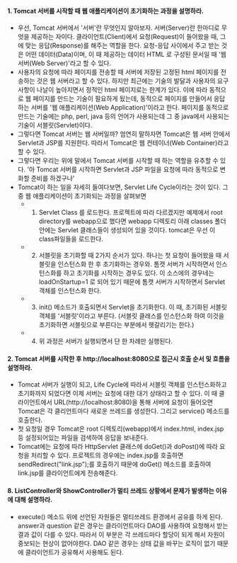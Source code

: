 #### 1. Tomcat 서버를 시작할 때 웹 애플리케이션이 초기화하는 과정을 설명하라.
* 우선, Tomcat 서버에서 '서버'란 무엇인지 알아보자. 서버(Server)란 한마디로 무엇을 제공하는 자이다. 클라이언트(Client)에서 요청(Request)이 들어왔을 때, 그에 맞는 응답(Response)를 해주는 역할을 한다. 요청-응답 사이에서 주고 받는 것은 어떤 데이터(Data)이며, 이 때 제공하는 데이터 HTML 로 구성된 문서일 때 '웹 서버(Web Server)'라고 할 수 있다.
* 사용자의 요청에 따라 페이지를 전송할 때 서버에 저장된 고정된 html 페이지를 전송하는 것은 웹 서버라고 할 수 있다. 하지만 최근에는 기술의 발달과 사용자의 요구사항이 나날이 높아지면서 정적인 html 페이지로는 한계가 있다. 이에 따라 동적으로 웹 페이지를 만드는 기술이 필요하게 됬는데, 동적으로 페이지를 만들어서 응답하는 서버를 '웹 애플리케이션(Web Application)'이라고 한다. 페이지를 동적으로 만드는 기술에는 php, perl, java 등의 언어가 사용되는데 그 중 java에서 사용되는 기술이 서블릿(Servlet)이다.
* 그렇다면 Tomcat 서버는 웹 서버일까? 엄연히 말하자면 Tomcat은 웹 서버 안에서 Servlet과 JSP를 지원한다. 따라서 Tomcat은 웹 컨테이너(Web Container)라고 할 수 있다. 
* 그렇다면 우리는 위에 말에서 Tomcat 서버를 시작할 때 하는 역할을 유추할 수 있다. '아 Tomcat 서버를 시작하면 Servlet과 JSP 파일을 요청에 따라 동적으로 변화할 준비를 하겠구나'
* Tomcat이 하는 일을 자세히 들여다보면, Servlet Life Cycle이라는 것이 있다. 그 중 웹 애플리케이션이 초기화되는 과정을 살펴보면
  - 1. Servlet Class 를 로드한다. 프로젝트에 따라 다르겠지만 예제에서 root directory를 webapp으로 했다면 webapp 디렉토리 아래 classes 폴더 안에는 Servlet 클래스들이 생성되어 있을 것이다. tomcat은 우선 이 class파일들을 로드한다.
  - 2. 서블릿을 초기화할 때 2가지 순서가 있다. 하나는 첫 요청이 들어왔을 때 서블릿을 인스턴스화 한 후 초기화하는 경우와. 톰캣 서버가 시작하면서 인스턴스화를 하고 초기화를 시작하는 경우도 있다. 이 소스에의 경우네는 loadOnStartup=1 로 되어 있기 때문에 톰캣 서버가 시작하면서 Servlet 객체를 인스턴스화 한다.
  - 3. init() 메소드가 호출되면서 Servlet을 초기화한다. 이 때, 초기화된 서블릿 객체를 '서블릿'이라고 부른다. (서블릿 클래스를 인스턴스화 하여 이것을 초기화하면 서블릿으로 부른다는 부분에서 헷갈리기는 한다.)
  - 4. 위 과정은 서버가 실행되면서 단 한 차례만 실행된다.

#### 2. Tomcat 서버를 시작한 후 http://localhost:8080으로 접근시 호출 순서 및 흐름을 설명하라.
* Tomcat 서버가 실행이 되고, Life Cycle에 따라서 서블릿 객체를 인스턴스화하고 초기화까지 되었다면 이제 서버는 요청에 대한 대기 상태라고 할 수 있다. 이 때 클라이언트에서 URL(http://localhost:8080)을 통해 서버에 요청이 들어오면 Tomcat은 각 클리언트마다 새로운 쓰레드를 생성한다. 그리고 service() 메소드를 호출한다.
* 첫 요청일 경우 Tomcat은 root 디렉토리(webapp)에서 index.html, index.jsp 등 설정되어있는 파일을 검색하여 응답을 보내준다.
* Tomcat에는 요청에 따라 HttpServlet 클래스에 doGet()과 doPost()에 따라 요청을 처리할 수 있다. 프로젝트의 경우에는 index.jsp를 호출하면 sendRedirect("link.jsp");를 호출하기 때문에 doGet() 메소드를 호출하여 link.jsp를 클라이언트에게 전송해준다.

#### 8. ListController와 ShowController가 멀티 쓰레드 상황에서 문제가 발생하는 이유에 대해 설명하라.
* execute() 메소드 위에 선언된 자원들은 멀티쓰레드 환경에서 공유를 하게 된다. answer과 question 같은 경우는 클라이언트마다 DAO를 사용하여 요청해서 받는 결과 값이 다를 수 있다. 따라서 이 부분은 각 쓰레드마다 할당이 되게 해서 자원이 중보되는 현상이 없어야한다. DAO 같은 경우는 상태 값을 바꾸는 로직이 없기 때문에 클라이언트가 공유해서 사용해도 된다.

